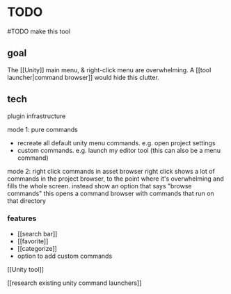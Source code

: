 # TODO
#TODO make this tool
## goal
The [[Unity]] main menu, & right-click menu are overwhelming.
A [[tool launcher|command browser]] would hide this clutter.
## tech
plugin infrastructure

mode 1: pure commands
- recreate all default unity menu commands. e.g. open project settings
- custom commands. e.g. launch my editor tool (this can also be a menu command)

mode 2: right click commands in asset browser
right click shows a lot of commands in the project browser, to the point where it's overwhelming and fills the whole screen.
instead show an option that says "browse commands"
this opens a command browser with commands that run on that directory
### features
- [[search bar]]
- [[favorite]]
- [[categorize]]
- option to add custom commands

[[Unity tool]]

[[research existing unity command launchers]]